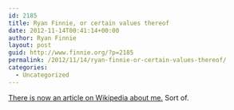 ```yaml
---
id: 2185
title: Ryan Finnie, or certain values thereof
date: 2012-11-14T00:41:14+00:00
author: Ryan Finnie
layout: post
guid: http://www.finnie.org/?p=2185
permalink: /2012/11/14/ryan-finnie-or-certain-values-thereof/
categories:
  - Uncategorized
---
```

[There is now an article on Wikipedia about me.](http://en.wikipedia.org/wiki/Ryan_Finnie) Sort of.